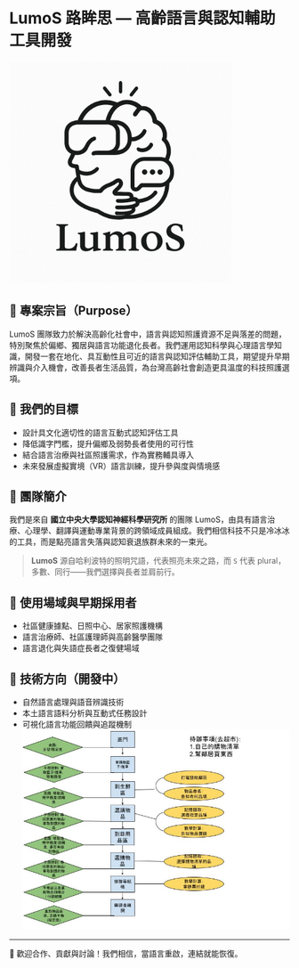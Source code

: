 # LumoS 路眸思 — 高齡語言與認知輔助工具開發
<img src="images/LumoS_Logo.png" alt="LumoS 路眸思" width="400"/>

## 🧠 專案宗旨（Purpose）
LumoS 團隊致力於解決高齡化社會中，語言與認知照護資源不足與落差的問題，特別聚焦於偏鄉、獨居與語言功能退化長者。我們運用認知科學與心理語言學知識，開發一套在地化、具互動性且可近的語言與認知評估輔助工具，期望提升早期辨識與介入機會，改善長者生活品質，為台灣高齡社會創造更具溫度的科技照護選項。  

## 🎯 我們的目標
- 設計具文化適切性的語言互動式認知評估工具  
- 降低識字門檻，提升偏鄉及弱勢長者使用的可行性  
- 結合語言治療與社區照護需求，作為實務輔具導入  
- 未來發展虛擬實境（VR）語言訓練，提升參與度與情境感  

## 👥 團隊簡介
我們是來自 **國立中央大學認知神經科學研究所** 的團隊 LumoS，由具有語言治療、心理學、翻譯與運動專業背景的跨領域成員組成。我們相信科技不只是冷冰冰的工具，而是點亮語言失落與認知衰退族群未來的一束光。

> **LumoS** 源自哈利波特的照明咒語，代表照亮未來之路，而 `S` 代表 plural，多數、同行——我們選擇與長者並肩前行。

## 📌 使用場域與早期採用者
- 社區健康據點、日照中心、居家照護機構  
- 語言治療師、社區護理師與高齡醫學團隊  
- 語言退化與失語症長者之復健場域  

## 🔧 技術方向（開發中）
- 自然語言處理與語音辨識技術  
- 本土語言語料分析與互動式任務設計  
- 可視化語言功能回饋與追蹤機制  
![語言訓練範例情境](images/2025_Yunus_notes.jpg)

---

🔗 歡迎合作、貢獻與討論！我們相信，當語言重啟，連結就能恢復。
